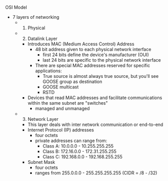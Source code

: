 OSI Model
- 7 layers of networking
	- 1. Physical
	- 2. Datalink Layer
		- Introduces MAC (Medium Access Control) Address
			- 48 bit address given to each physical network interface
				- first 24 bits define the device's manufacturer (OUI)
				- last 24 bits are specific to the physical network interface
			- There are special MAC addresses reserved for specific applications:
				- True source is almost always true source, but you'll see GOOSE group as destination
				- GOOSE multicast
				- RSTD
		- Devices that read MAC addresses and facilitate communications within the same subnet are "switches"
			- managed and unmanaged
	- 3. Network Layer
		- This layer deals with inter network communication or end-to-end
		- Internet Protocol (IP) addresses
			- four octets
			- private addresses can range from:
				- Class A: 10.0.0.0 - 10.255.255.255
				- Class B: 172.16.0.0 - 172.31.255.255
				- Class C: 192.168.0.0 - 192.168.255.255
		- Subnet Mask
			- four octets
			- ranges from 255.0.0.0 - 255.255.255.255 (CIDR = /8 - /32)